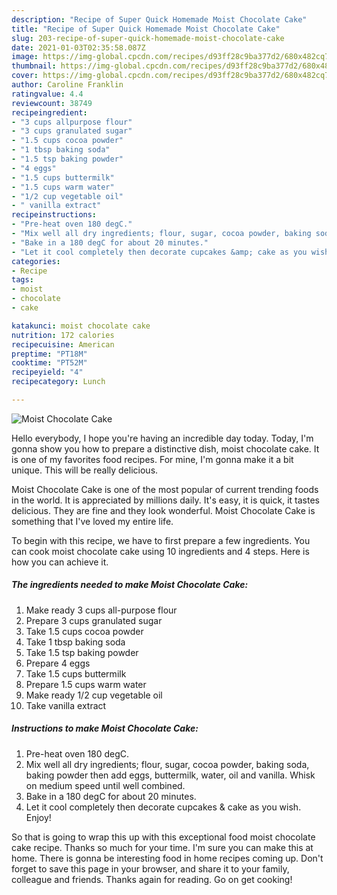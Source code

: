 ```yaml
---
description: "Recipe of Super Quick Homemade Moist Chocolate Cake"
title: "Recipe of Super Quick Homemade Moist Chocolate Cake"
slug: 203-recipe-of-super-quick-homemade-moist-chocolate-cake
date: 2021-01-03T02:35:58.087Z
image: https://img-global.cpcdn.com/recipes/d93ff28c9ba377d2/680x482cq70/moist-chocolate-cake-recipe-main-photo.jpg
thumbnail: https://img-global.cpcdn.com/recipes/d93ff28c9ba377d2/680x482cq70/moist-chocolate-cake-recipe-main-photo.jpg
cover: https://img-global.cpcdn.com/recipes/d93ff28c9ba377d2/680x482cq70/moist-chocolate-cake-recipe-main-photo.jpg
author: Caroline Franklin
ratingvalue: 4.4
reviewcount: 38749
recipeingredient:
- "3 cups allpurpose flour"
- "3 cups granulated sugar"
- "1.5 cups cocoa powder"
- "1 tbsp baking soda"
- "1.5 tsp baking powder"
- "4 eggs"
- "1.5 cups buttermilk"
- "1.5 cups warm water"
- "1/2 cup vegetable oil"
- " vanilla extract"
recipeinstructions:
- "Pre-heat oven 180 degC."
- "Mix well all dry ingredients; flour, sugar, cocoa powder, baking soda, baking powder then add eggs, buttermilk, water, oil and vanilla. Whisk on medium speed until well combined."
- "Bake in a 180 degC for about 20 minutes."
- "Let it cool completely then decorate cupcakes &amp; cake as you wish. Enjoy!"
categories:
- Recipe
tags:
- moist
- chocolate
- cake

katakunci: moist chocolate cake 
nutrition: 172 calories
recipecuisine: American
preptime: "PT18M"
cooktime: "PT52M"
recipeyield: "4"
recipecategory: Lunch

---
```



![Moist Chocolate Cake](https://img-global.cpcdn.com/recipes/d93ff28c9ba377d2/680x482cq70/moist-chocolate-cake-recipe-main-photo.jpg)

Hello everybody, I hope you're having an incredible day today. Today, I'm gonna show you how to prepare a distinctive dish, moist chocolate cake. It is one of my favorites food recipes. For mine, I'm gonna make it a bit unique. This will be really delicious.

Moist Chocolate Cake is one of the most popular of current trending foods in the world. It is appreciated by millions daily. It's easy, it is quick, it tastes delicious. They are fine and they look wonderful. Moist Chocolate Cake is something that I've loved my entire life.




To begin with this recipe, we have to first prepare a few ingredients. You can cook moist chocolate cake using 10 ingredients and 4 steps. Here is how you can achieve it.

<!--inarticleads1-->

##### The ingredients needed to make Moist Chocolate Cake:

1. Make ready 3 cups all-purpose flour
1. Prepare 3 cups granulated sugar
1. Take 1.5 cups cocoa powder
1. Take 1 tbsp baking soda
1. Take 1.5 tsp baking powder
1. Prepare 4 eggs
1. Take 1.5 cups buttermilk
1. Prepare 1.5 cups warm water
1. Make ready 1/2 cup vegetable oil
1. Take  vanilla extract




<!--inarticleads2-->

##### Instructions to make Moist Chocolate Cake:

1. Pre-heat oven 180 degC.
1. Mix well all dry ingredients; flour, sugar, cocoa powder, baking soda, baking powder then add eggs, buttermilk, water, oil and vanilla. Whisk on medium speed until well combined.
1. Bake in a 180 degC for about 20 minutes.
1. Let it cool completely then decorate cupcakes &amp; cake as you wish. Enjoy!




So that is going to wrap this up with this exceptional food moist chocolate cake recipe. Thanks so much for your time. I'm sure you can make this at home. There is gonna be interesting food in home recipes coming up. Don't forget to save this page in your browser, and share it to your family, colleague and friends. Thanks again for reading. Go on get cooking!
